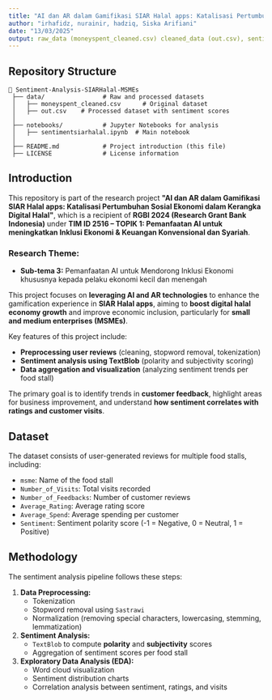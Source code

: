 ```yaml
---
title: "AI dan AR dalam Gamifikasi SIAR Halal apps: Katalisasi Pertumbuhan Sosial Ekonomi dalam Kerangka Digital Halal"
author: "irhafidz, nurainir, hadziq, Siska Arifiani"
date: "13/03/2025"
output: raw_data (moneyspent_cleaned.csv) cleaned_data (out.csv), sentiment_siarhalal.ipynb
---
```


## Repository Structure

```
📂 Sentiment-Analysis-SIARHalal-MSMEs
 ├── data/                # Raw and processed datasets
 │   ├── moneyspent_cleaned.csv      # Original dataset
 │   ├── out.csv    # Processed dataset with sentiment scores
 │
 ├── notebooks/           # Jupyter Notebooks for analysis
 │   ├── sentimentsiarhalal.ipynb  # Main notebook
 │
 ├── README.md            # Project introduction (this file)
 ├── LICENSE              # License information
```

## Introduction

This repository is part of the research project **"AI dan AR dalam Gamifikasi SIAR Halal apps: Katalisasi Pertumbuhan Sosial Ekonomi dalam Kerangka Digital Halal"**, which is a recipient of **RGBI 2024 (Research Grant Bank Indonesia)** under **TIM ID 2516 – TOPIK 1: Pemanfaatan AI untuk meningkatkan Inklusi Ekonomi & Keuangan Konvensional dan Syariah**.

### **Research Theme:**
- **Sub-tema 3:** Pemanfaatan AI untuk Mendorong Inklusi Ekonomi khususnya kepada pelaku ekonomi kecil dan menengah

This project focuses on **leveraging AI and AR technologies** to enhance the gamification experience in **SIAR Halal apps**, aiming to **boost digital halal economy growth** and improve economic inclusion, particularly for **small and medium enterprises (MSMEs)**.

Key features of this project include:
- **Preprocessing user reviews** (cleaning, stopword removal, tokenization)
- **Sentiment analysis using TextBlob** (polarity and subjectivity scoring)
- **Data aggregation and visualization** (analyzing sentiment trends per food stall)

The primary goal is to identify trends in **customer feedback**, highlight areas for business improvement, and understand **how sentiment correlates with ratings and customer visits**.

## Dataset

The dataset consists of user-generated reviews for multiple food stalls, including:
- `msme`: Name of the food stall
- `Number_of_Visits`: Total visits recorded
- `Number_of_Feedbacks`: Number of customer reviews
- `Average_Rating`: Average rating score
- `Average_Spend`: Average spending per customer
- `Sentiment`: Sentiment polarity score (-1 = Negative, 0 = Neutral, 1 = Positive)

## Methodology

The sentiment analysis pipeline follows these steps:
1. **Data Preprocessing:**
   - Tokenization
   - Stopword removal using `Sastrawi`
   - Normalization (removing special characters, lowercasing, stemming, lemmatization)
2. **Sentiment Analysis:**
   - `TextBlob` to compute **polarity** and **subjectivity** scores
   - Aggregation of sentiment scores per food stall
3. **Exploratory Data Analysis (EDA):**
   - Word cloud visualization
   - Sentiment distribution charts
   - Correlation analysis between sentiment, ratings, and visits
